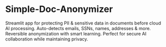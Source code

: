 # Simple-Doc-Anonymizer
Streamlit app for protecting PII &amp; sensitive data in documents before cloud AI processing. Auto-detects emails, SSNs, names, addresses &amp; more. Reversible anonymization with smart learning. Perfect for secure AI collaboration while maintaining privacy.
